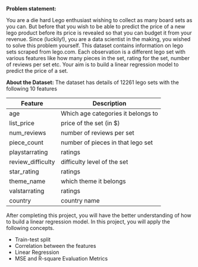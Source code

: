 **Problem statement:**

You are a die hard Lego enthusiast wishing to collect as many board sets as you can. But before that you wish to be able to predict the price of a new lego product before its price is revealed so that you can budget it from your revenue. Since (luckily!), you are a data scientist in the making, you wished to solve this problem yourself. This dataset contains information on lego sets scraped from lego.com. Each observation is a different lego set with various features like how many pieces in the set, rating for the set, number of reviews per set etc. Your aim is to build a linear regression model to predict the price of a set.

**About the Dataset:**
The dataset has details of 12261 lego sets with the following 10 features

Feature	| Description
------- | ---------
age	| Which age categories it belongs to
list_price	| price of the set (in $)
num_reviews	| number of reviews per set
piece_count	| number of pieces in that lego set
playstarrating	| ratings
review_difficulty	| difficulty level of the set
star_rating	| ratings
theme_name	| which theme it belongs
valstarrating	| ratings
country	| country name

After completing this project, you will have the better understanding of how to build a linear regression model. In this project, you will apply the following concepts.

* Train-test split
* Correlation between the features
* Linear Regression
* MSE and R-square Evaluation Metrics
